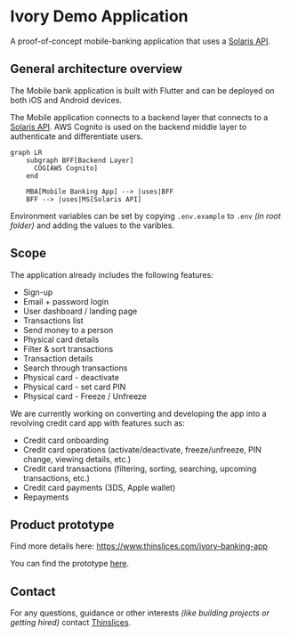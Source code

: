 # Ivory Demo Application

A proof-of-concept mobile-banking application that uses a [Solaris API](https://docs.solarisgroup.com/api-reference/).

## General architecture overview

The Mobile bank application is built with Flutter and can be deployed on both iOS and Android devices.

The Mobile application connects to a backend layer that connects to a [Solaris API](https://docs.solarisgroup.com/api-reference/). AWS Cognito is used on the backend middle layer to authenticate and differentiate users.

```mermaid
graph LR
    subgraph BFF[Backend Layer]
      COG[AWS Cognito]
    end

    MBA[Mobile Banking App] --> |uses|BFF
    BFF --> |uses|MS[Solaris API]
```

Environment variables can be set by copying `.env.example` to `.env` _(in root folder)_ and adding the values to the varibles.

## Scope

The application already includes the following features:

- Sign-up
- Email + password login
- User dashboard / landing page
- Transactions list
- Send money to a person
- Physical card details
- Filter & sort transactions
- Transaction details
- Search through transactions
- Physical card - deactivate
- Physical card - set card PIN
- Physical card - Freeze / Unfreeze

We are currently working on converting and developing the app into a revolving credit card app with features such as:

- Credit card onboarding
- Credit card operations (activate/deactivate, freeze/unfreeze, PIN change, viewing details, etc.)
- Credit card transactions (filtering, sorting, searching, upcoming transactions, etc.)
- Credit card payments (3DS, Apple wallet)
- Repayments

## Product prototype
Find more details here: https://www.thinslices.com/ivory-banking-app

You can find the prototype [here](https://www.figma.com/proto/XReOTW8hCzSSTPsfqWhwy6/Ivory---Demo-App?page-id=1086%3A72864&type=design&node-id=1221-101377&viewport=-1964%2C1794%2C0.19&t=XEC1Fu5v6GR6h7B3-1&scaling=contain&starting-point-node-id=1221%3A101373).

## Contact

For any questions, guidance or other interests _(like building projects or getting hired)_ contact [Thinslices](https://www.thinslices.com/contact).
